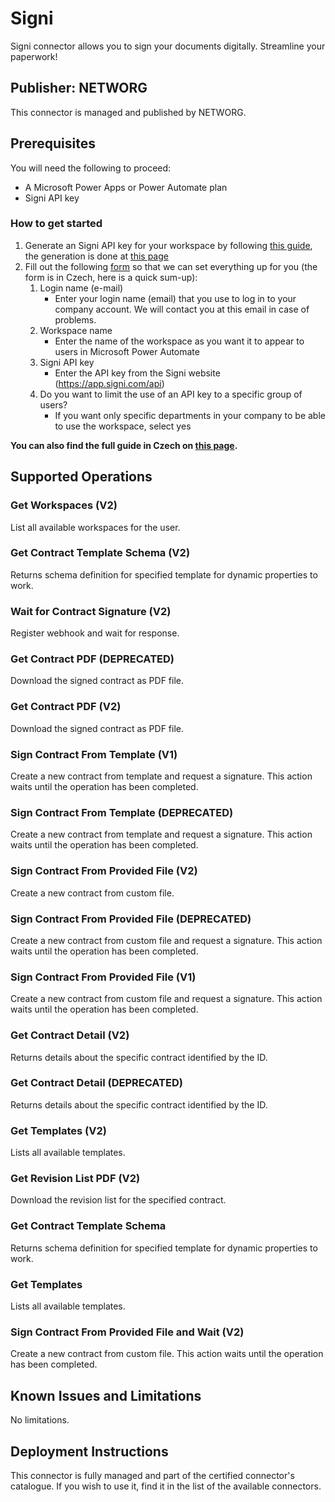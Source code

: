 # Signi


Signi connector allows you to sign your documents digitally. Streamline your paperwork!

## Publisher: NETWORG
This connector is managed and published by NETWORG.

## Prerequisites
You will need the following to proceed:

* A Microsoft Power Apps or Power Automate plan
* Signi API key

### How to get started

1. Generate an Signi API key for your workspace by following [this guide](https://signi.refined.site/space/PKNB/383516725), the generation is done at [this page](https://app.signi.com/api)
2. Fill out the following [form](https://go.tntg.cz/ismlouva-signup) so that we can set everything up for you (the form is in Czech, here is a quick sum-up):
   1. Login name (e-mail)
      * Enter your login name (email) that you use to log in to your company account. We will contact you at this email in case of problems.
   2. Workspace name
      * Enter the name of the workspace as you want it to appear to users in Microsoft Power Automate
   3. Signi API key
      * Enter the API key from the Signi website (https://app.signi.com/api)
   4. Do you want to limit the use of an API key to a specific group of users?
      * If you want only specific departments in your company to be able to use the workspace, select yes

**You can also find the full guide in Czech on [this page](https://docs.talxis.com/cz/customizer-guide/integration/signi).**


## Supported Operations

### Get Workspaces (V2)
List all available workspaces for the user.
### Get Contract Template Schema (V2)
Returns schema definition for specified template for dynamic properties to work.
### Wait for Contract Signature (V2)
Register webhook and wait for response.
### Get Contract PDF (DEPRECATED)
Download the signed contract as PDF file.
### Get Contract PDF (V2)
Download the signed contract as PDF file.
### Sign Contract From Template (V1)
Create a new contract from template and request a signature. This action waits until the operation has been completed.
### Sign Contract From Template (DEPRECATED)
Create a new contract from template and request a signature. This action waits until the operation has been completed.
### Sign Contract From Provided File (V2)
Create a new contract from custom file.
### Sign Contract From Provided File (DEPRECATED)
Create a new contract from custom file and request a signature. This action waits until the operation has been completed.
### Sign Contract From Provided File (V1)
Create a new contract from custom file and request a signature. This action waits until the operation has been completed.
### Get Contract Detail (V2)
Returns details about the specific contract identified by the ID.
### Get Contract Detail (DEPRECATED)
Returns details about the specific contract identified by the ID.
### Get Templates (V2)
Lists all available templates.
### Get Revision List PDF (V2)
Download the revision list for the specified contract.
### Get Contract Template Schema
Returns schema definition for specified template for dynamic properties to work.
### Get Templates
Lists all available templates.
### Sign Contract From Provided File and Wait (V2)
Create a new contract from custom file. This action waits until the operation has been completed.

## Known Issues and Limitations

No limitations.

## Deployment Instructions

This connector is fully managed and part of the certified connector's catalogue. If you wish to use it, find it in the list of the available connectors.
